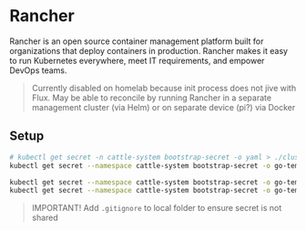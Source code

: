 # Rancher

Rancher is an open source container management platform built for organizations that deploy containers in production.
Rancher makes it easy to run Kubernetes everywhere, meet IT requirements, and empower DevOps teams.

> Currently disabled on homelab because init process does not jive with Flux.
> May be able to reconcile by running Rancher in a separate management cluster (via Helm) or
> on separate device (pi?) via Docker

## Setup

```sh
# kubectl get secret -n cattle-system bootstrap-secret -o yaml > ./cluster/apps/monitoring/rancher/boostrap-secret.yaml
kubectl get secret --namespace cattle-system bootstrap-secret -o go-template='{{.data.bootstrapPassword|base64decode}}{{"\n"}}'
```

```sh
kubectl get secret --namespace cattle-system bootstrap-secret -o go-template='{{.metadata.uid}}{{"\n"}}'
kubectl get secret --namespace cattle-system bootstrap-secret -o go-template='{{.metadata.annotations}}{{"\n"}}'
```

> IMPORTANT!  Add `.gitignore` to local folder to ensure secret is not shared
